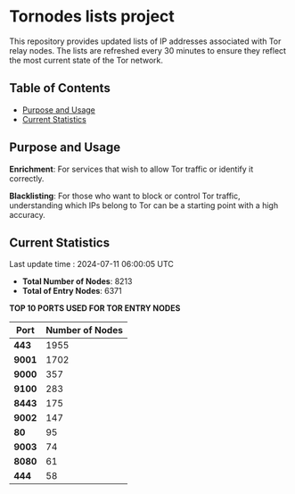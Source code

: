 # Tornodes lists project

This repository provides updated lists of IP addresses associated with Tor relay nodes. The lists are refreshed every 30 minutes to ensure they reflect the most current state of the Tor network.

## Table of Contents

- [Purpose and Usage](#purpose-and-usage)
- [Current Statistics](#current-statistics)


## Purpose and Usage

**Enrichment**: For services that wish to allow Tor traffic or identify it correctly.

**Blacklisting**: For those who want to block or control Tor traffic, understanding which IPs belong to Tor can be a starting point with a high accuracy.

## Current Statistics

Last update time : 2024-07-11 06:00:05 UTC

- **Total Number of Nodes**: 8213
- **Total of Entry Nodes**: 6371

**TOP 10 PORTS USED FOR TOR ENTRY NODES**

| **Port** | **Number of Nodes** |
|------|-----------------|
| **443**   | 1955  |
| **9001**   | 1702  |
| **9000**   | 357  |
| **9100**   | 283  |
| **8443**   | 175  |
| **9002**   | 147  |
| **80**   | 95  |
| **9003**   | 74  |
| **8080**   | 61  |
| **444**   | 58  |

